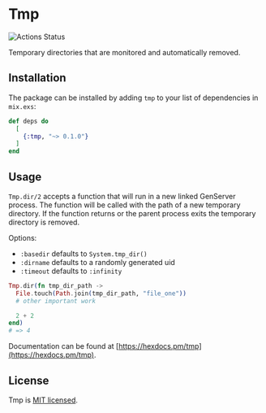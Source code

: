# Tmp

![Actions Status](https://github.com/preciz/tmp/workflows/test/badge.svg)

Temporary directories that are monitored and automatically removed.

## Installation

The package can be installed by adding `tmp` to your list of dependencies in `mix.exs`:

```elixir
def deps do
  [
    {:tmp, "~> 0.1.0"}
  ]
end
```

## Usage

`Tmp.dir/2` accepts a function that will run in a new linked GenServer process.
The function will be called with the path of a new temporary directory.
If the function returns or the parent process exits the temporary directory is removed.

Options:
 - `:basedir` defaults to `System.tmp_dir()`
 - `:dirname` defaults to a randomly generated uid
 - `:timeout` defaults to `:infinity`

```elixir
Tmp.dir(fn tmp_dir_path ->
  File.touch(Path.join(tmp_dir_path, "file_one"))
  # other important work

  2 + 2
end)
# => 4
```

Documentation can be found at [https://hexdocs.pm/tmp](https://hexdocs.pm/tmp).

## License

Tmp is [MIT licensed](LICENSE).
